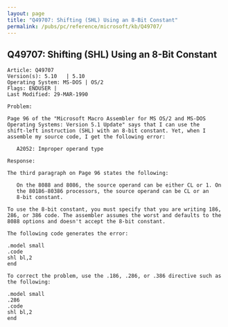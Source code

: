 ```yaml
---
layout: page
title: "Q49707: Shifting (SHL) Using an 8-Bit Constant"
permalink: /pubs/pc/reference/microsoft/kb/Q49707/
---
```


## Q49707: Shifting (SHL) Using an 8-Bit Constant

	Article: Q49707
	Version(s): 5.10   | 5.10
	Operating System: MS-DOS | OS/2
	Flags: ENDUSER |
	Last Modified: 29-MAR-1990
	
	Problem:
	
	Page 96 of the "Microsoft Macro Assembler for MS OS/2 and MS-DOS
	Operating Systems: Version 5.1 Update" says that I can use the
	shift-left instruction (SHL) with an 8-bit constant. Yet, when I
	assemble my source code, I get the following error:
	
	   A2052: Improper operand type
	
	Response:
	
	The third paragraph on Page 96 states the following:
	
	   On the 8088 and 8086, the source operand can be either CL or 1. On
	   the 80186-80386 processors, the source operand can be CL or an
	   8-bit constant.
	
	To use the 8-bit constant, you must specify that you are writing 186,
	286, or 386 code. The assembler assumes the worst and defaults to the
	8088 options and doesn't accept the 8-bit constant.
	
	The following code generates the error:
	
	.model small
	.code
	shl bl,2
	end
	
	To correct the problem, use the .186, .286, or .386 directive such as
	the following:
	
	.model small
	.286
	.code
	shl bl,2
	end
